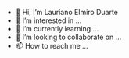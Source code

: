 - 👋 Hi, I’m Lauriano Elmiro Duarte
- 👀 I’m interested in ...
- 🌱 I’m currently learning ...
- 💞️ I’m looking to collaborate on ...
- 📫 How to reach me ...

<!---
iamlauriano/iamlauriano is a ✨ special ✨ repository because its `README.md` (this file) appears on your GitHub profile.
You can click the Preview link to take a look at your changes.
--->
